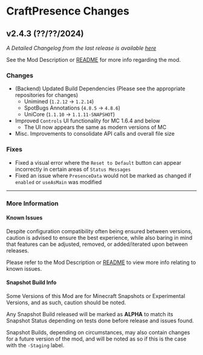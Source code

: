 # CraftPresence Changes

## v2.4.3 (??/??/2024)

_A Detailed Changelog from the last release is
available [here](https://gitlab.com/CDAGaming/CraftPresence/-/compare/release%2Fv2.4.2...release%2Fv2.4.3)_

See the Mod Description or [README](https://gitlab.com/CDAGaming/CraftPresence) for more info regarding the mod.

### Changes

* (Backend) Updated Build Dependencies (Please see the appropriate repositories for changes)
    * Unimined (`1.2.12` -> `1.2.14`)
    * SpotBugs Annotations (`4.8.5` -> `4.8.6`)
    * UniCore (`1.1.10` -> `1.1.11-SNAPSHOT`)
* Improved `Controls` UI functionality for MC 1.6.4 and below
    * The UI now appears the same as modern versions of MC
* Misc. Improvements to consolidate API calls and overall file size

### Fixes

* Fixed a visual error where the `Reset to Default` button can appear incorrectly in certain areas of `Status Messages`
* Fixed an issue where `PresenceData` would not be marked as changed if `enabled` or `useAsMain` was modified

___

### More Information

#### Known Issues

Despite configuration compatibility often being ensured between versions,
caution is advised to ensure the best experience, while also baring in mind that features can be adjusted, removed, or
added/iterated upon between releases.

Please refer to the Mod Description or [README](https://gitlab.com/CDAGaming/CraftPresence) to view more info relating
to known issues.

#### Snapshot Build Info

Some Versions of this Mod are for Minecraft Snapshots or Experimental Versions, and as such, caution should be noted.

Any Snapshot Build released will be marked as **ALPHA** to match its Snapshot Status depending on tests done before
release
and issues found.

Snapshot Builds, depending on circumstances, may also contain changes for a future version of the mod, and will be noted
as so if this is the case with the `-Staging` label.
